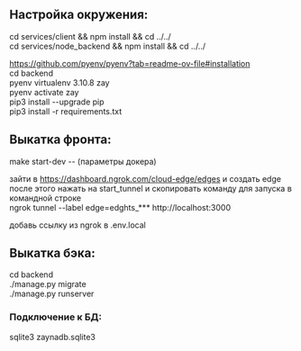 ## Настройка окружения:  
cd services/client && npm install && cd ../../  
cd services/node_backend && npm install && cd ../../

https://github.com/pyenv/pyenv?tab=readme-ov-file#installation  
cd backend  
pyenv virtualenv 3.10.8 zay  
pyenv activate zay  
pip3 install --upgrade pip  
pip3 install -r requirements.txt
## Выкатка фронта:
make start-dev -- (параметры докера)

<!-- ngrok http 3000 -->
зайти в https://dashboard.ngrok.com/cloud-edge/edges и создать edge  
после этого нажать на start_tunnel и скопировать команду для запуска в командной строке  
ngrok tunnel --label edge=edghts_*** http://localhost:3000  

добавь ссылку из ngrok в .env.local

## Выкатка бэка:
cd backend  
./manage.py migrate  
./manage.py runserver  
### Подключение к БД:  
sqlite3 zaynadb.sqlite3 